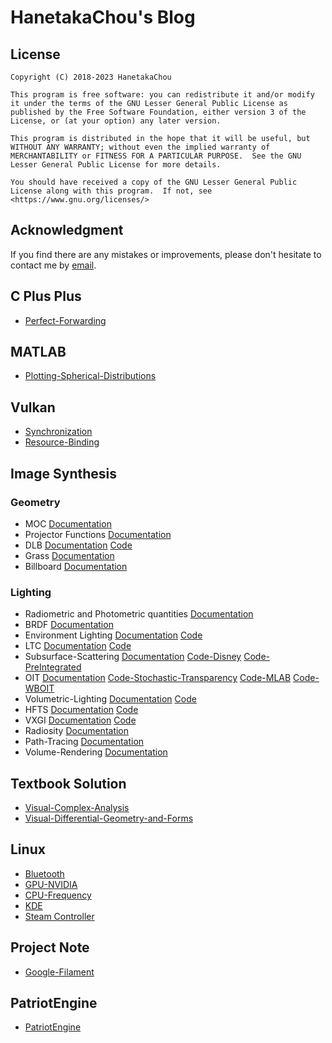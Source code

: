 # HanetakaChou's Blog  

## License  
```  
Copyright (C) 2018-2023 HanetakaChou

This program is free software: you can redistribute it and/or modify it under the terms of the GNU Lesser General Public License as published by the Free Software Foundation, either version 3 of the License, or (at your option) any later version.

This program is distributed in the hope that it will be useful, but WITHOUT ANY WARRANTY; without even the implied warranty of MERCHANTABILITY or FITNESS FOR A PARTICULAR PURPOSE.  See the GNU Lesser General Public License for more details.

You should have received a copy of the GNU Lesser General Public License along with this program.  If not, see <https://www.gnu.org/licenses/>
```  

## Acknowledgment
If you find there are any mistakes or improvements, please don't hesitate to contact me by [email](mailto:HanetakaChou@outlook.com).  

## C Plus Plus
- [Perfect-Forwarding](C-Plus-Plus/Perfect-Forwarding.html)  

## MATLAB
- [Plotting-Spherical-Distributions](MATLAB/Plotting-Spherical-Distributions.html)  

## Vulkan
- [Synchronization](Vulkan/Synchronization.html)  
- [Resource-Binding](Vulkan/Resource-Binding.html)  

## Image Synthesis  

### Geometry  
- MOC [Documentation](Image-Synthesis/Geometry/MOC.html)  
- Projector Functions [Documentation](Image-Synthesis/Geometry/Projector-Functions.html)  
- DLB [Documentation](Image-Synthesis/Geometry/DLB.html) [Code](https://github.com/HanetakaChou/DLB)  
- Grass [Documentation](Image-Synthesis/Geometry/Grass.html)  
- Billboard [Documentation](Image-Synthesis/Geometry/Billboard.html)  

### Lighting  
- Radiometric and Photometric quantities [Documentation](Image-Synthesis/Lighting/Radiometric-and-Photometric-quantities.html)  
- BRDF [Documentation](Image-Synthesis/Lighting/BRDF.html)  
- Environment Lighting [Documentation](Image-Synthesis/Lighting/Environment-Lighting.html) [Code](https://github.com/HanetakaChou/Environment-Lighting)  
- LTC [Documentation](Image-Synthesis/Lighting/LTC.html) [Code](https://github.com/HanetakaChou/LTC)  
- Subsurface-Scattering [Documentation](Image-Synthesis/Lighting/Subsurface-Scattering.html) [Code-Disney](https://github.com/HanetakaChou/Subsurface-Scattering-Disney) [Code-PreIntegrated](https://github.com/HanetakaChou/Subsurface-Scattering-PreIntegrated)  
- OIT [Documentation](Image-Synthesis/Lighting/OIT.html) [Code-Stochastic-Transparency](https://github.com/HanetakaChou/StochasticTransparency) [Code-MLAB](https://github.com/HanetakaChou/MultiLayerAlphaBlending) [Code-WBOIT](https://github.com/HanetakaChou/WeightedBlendedOIT)  
- Volumetric-Lighting [Documentation](Image-Synthesis/Lighting/Volumetric-Lighting.html) [Code](https://github.com/HanetakaChou/VolumetricLighting)  
- HFTS [Documentation](Image-Synthesis/Lighting/HFTS.html) [Code](https://github.com/HanetakaChou/HFTS)  
- VXGI [Documentation](Image-Synthesis/Lighting/VXGI.html) [Code](https://github.com/HanetakaChou/VXGI)  
- Radiosity [Documentation](Image-Synthesis/Lighting/Radiosity.html)  
- Path-Tracing [Documentation](Image-Synthesis/Lighting/Path-Tracing.html)  
- Volume-Rendering [Documentation](Image-Synthesis/Lighting/Volume-Rendering.html)  

## Textbook Solution
- [Visual-Complex-Analysis](Textbook-Solution/Visual-Complex-Analysis.html)  
- [Visual-Differential-Geometry-and-Forms](Textbook-Solution/Visual-Differential-Geometry-and-Forms.html)  

## Linux   
- [Bluetooth](Linux/Bluetooth.html)  
- [GPU-NVIDIA](Linux/GPU-NVIDIA.html)  
- [CPU-Frequency](Linux/CPU-Frequency.html)  
- [KDE](Linux/KDE.html)  
- [Steam Controller](Linux/Steam-Controller.html)  

## Project Note  
- [Google-Filament](Project-Note/Google-Filament.html)  

## PatriotEngine
- [PatriotEngine](PatriotEngine/index.html)  
